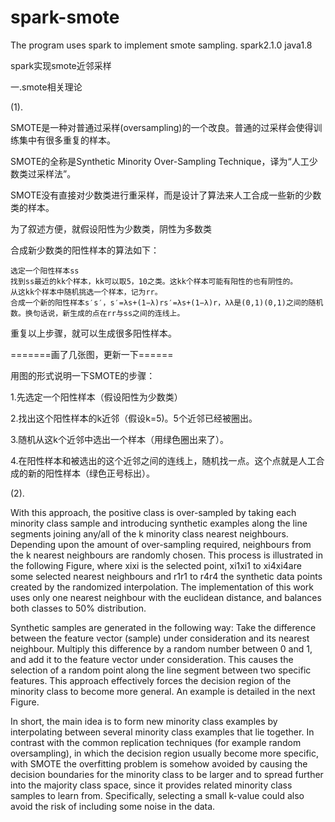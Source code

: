 # spark-smote
The program uses spark to implement smote sampling.
spark2.1.0
java1.8


 spark实现smote近邻采样

一.smote相关理论

(1).

SMOTE是一种对普通过采样(oversampling)的一个改良。普通的过采样会使得训练集中有很多重复的样本。

SMOTE的全称是Synthetic Minority Over-Sampling Technique，译为“人工少数类过采样法”。

SMOTE没有直接对少数类进行重采样，而是设计了算法来人工合成一些新的少数类的样本。

为了叙述方便，就假设阳性为少数类，阴性为多数类

合成新少数类的阳性样本的算法如下：

    选定一个阳性样本ss
    找到ss最近的kk个样本，kk可以取5，10之类。这kk个样本可能有阳性的也有阴性的。
    从这kk个样本中随机挑选一个样本，记为rr。
    合成一个新的阳性样本s′s′，s′=λs+(1−λ)rs′=λs+(1−λ)r，λλ是(0,1)(0,1)之间的随机数。换句话说，新生成的点在rr与ss之间的连线上。

 

重复以上步骤，就可以生成很多阳性样本。

=======画了几张图，更新一下======

用图的形式说明一下SMOTE的步骤：

1.先选定一个阳性样本（假设阳性为少数类）

2.找出这个阳性样本的k近邻（假设k=5)。5个近邻已经被圈出。

3.随机从这k个近邻中选出一个样本（用绿色圈出来了）。

4.在阳性样本和被选出的这个近邻之间的连线上，随机找一点。这个点就是人工合成的新的阳性样本（绿色正号标出）。

(2).

With this approach, the positive class is over-sampled by taking each minority class sample and introducing synthetic examples along the line segments joining any/all of the k minority class nearest neighbours. Depending upon the amount of over-sampling required, neighbours from the k nearest neighbours are randomly chosen. This process is illustrated in the following Figure, where xixi is the selected point, xi1xi1 to xi4xi4are some selected nearest neighbours and r1r1 to r4r4 the synthetic data points created by the randomized interpolation. The implementation of this work uses only one nearest neighbour with the euclidean distance, and balances both classes to 50% distribution.

Synthetic samples are generated in the following way: Take the difference between the feature vector (sample) under consideration and its nearest neighbour. Multiply this difference by a random number between 0 and 1, and add it to the feature vector under consideration. This causes the selection of a random point along the line segment between two specific features. This approach effectively forces the decision region of the minority class to become more general. An example is detailed in the next Figure.

In short, the main idea is to form new minority class examples by interpolating between several minority class examples that lie together. In contrast with the common replication techniques (for example random oversampling), in which the decision region usually become more specific, with SMOTE the overfitting problem is somehow avoided by causing the decision boundaries for the minority class to be larger and to spread further into the majority class space, since it provides related minority class samples to learn from. Specifically, selecting a small k-value could also avoid the risk of including some noise in the data.
